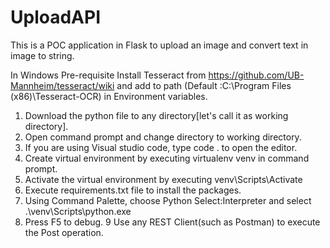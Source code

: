 # UploadAPI
This is a POC application in Flask to upload an image and convert text in image to string.

In Windows
Pre-requisite
Install Tesseract from https://github.com/UB-Mannheim/tesseract/wiki and 
add to path (Default :C:\Program Files (x86)\Tesseract-OCR) in Environment variables.

1. Download the python file to any directory[let's call it as working directory].
2. Open command prompt and change directory to working directory.
3. If you are using Visual studio code, type code . to open the editor.
4. Create virtual environment by executing virtualenv venv in command prompt.
5. Activate the virtual environment by executing venv\Scripts\Activate
6. Execute requirements.txt file to install the packages.
7. Using Command Palette, choose Python Select:Interpreter and select .\venv\Scripts\python.exe
8. Press F5 to debug.
9 Use any REST Client(such as Postman) to execute the Post operation.

